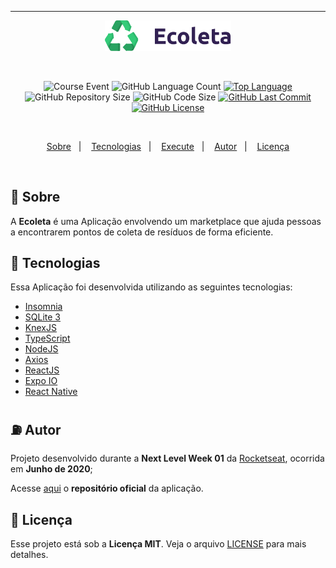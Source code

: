 ___
<p align="center">
    <img src="github/ecoleta_logo.svg" width="40%"/>
</p>
    <br/>
<p align="center">
    <img alt="Course Event" src="https://img.shields.io/badge/next%20level-week%2001-%2334CB79"/>
    <img alt="GitHub Language Count" src="https://img.shields.io/github/languages/count/alissonpratesperes/ecoleta?color=34CB79"/>
        <a href="https://github.com/alissonpratesperes/ecoleta/search?l=typescript"><img alt="Top Language" src="https://img.shields.io/github/languages/top/alissonpratesperes/ecoleta?color=34CB79"/></a>
    <img alt="GitHub Repository Size" src="https://img.shields.io/github/repo-size/alissonpratesperes/ecoleta?color=34CB79"/>
    <img alt="GitHub Code Size" src="https://img.shields.io/github/languages/code-size/alissonpratesperes/ecoleta?color=34CB79"/>
        <a href="https://github.com/alissonpratesperes/ecoleta/commits/main"><img alt="GitHub Last Commit" src="https://img.shields.io/github/last-commit/alissonpratesperes/ecoleta?color=34CB79"/></a>
        <a href ="https://github.com/alissonpratesperes/ecoleta/blob/main/LICENSE"><img alt="GitHub License" src="https://img.shields.io/badge/license-MIT-34CB79"></a>
</p>
    </br>
<p align="center">
    <a href="#dart-sobre">Sobre</a>&nbsp;&nbsp;&nbsp;|&nbsp;&nbsp;&nbsp;
    <a href="#battery-tecnologias">Tecnologias</a>&nbsp;&nbsp;&nbsp;|&nbsp;&nbsp;&nbsp;
    <a href="#electric_plug-execute">Execute</a>&nbsp;&nbsp;&nbsp;|&nbsp;&nbsp;&nbsp;
    <a href="#fuelpump-autor">Autor</a>&nbsp;&nbsp;&nbsp;|&nbsp;&nbsp;&nbsp;
    <a href="#memo-licença">Licença</a>
</p>
    <br/>

## :dart: Sobre

A **Ecoleta** é uma Aplicação envolvendo um marketplace que ajuda pessoas a encontrarem pontos de coleta de resíduos de forma eficiente.

## :battery: Tecnologias
Essa Aplicação foi desenvolvida utilizando as seguintes tecnologias:

- <a href="https://insomnia.rest/">Insomnia</a>
- <a href="https://sqlite.org/">SQLite 3</a>
- <a href="https://knexjs.org/">KnexJS</a>
- <a href="https://www.typescriptlang.org/">TypeScript</a>
- <a href="https://nodejs.org/">NodeJS</a>
- <a href="https://axios-http.com/">Axios</a>
- <a href="https://reactjs.org/">ReactJS</a>
- <a href="https://expo.dev/">Expo IO</a>
- <a href="https://reactnative.dev/">React Native</a>

## :fuelpump: Autor

Projeto desenvolvido durante a **Next Level Week 01** da <a href="https://rocketseat.com.br/">Rocketseat</a>, ocorrida em **Junho de 2020**;

Acesse <a href="https://github.com/rocketseat-education/nlw-01-omnistack">aqui</a> o **repositório oficial** da aplicação.

## :memo: Licença

Esse projeto está sob a **Licença MIT**. Veja o arquivo [LICENSE](https://github.com/alissonpratesperes/ecoleta/blob/main/LICENSE) para mais detalhes.